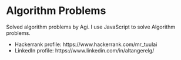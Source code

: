 # Algorithm Problems
Solved algorithm problems by Agi.
I use JavaScript to solve Algorithm problems. 
<ul>
<li> Hackerrank profile: https://www.hackerrank.com/mr_tuulai </li>
<li> LinkedIn profile: https://www.linkedin.com/in/altangerelg/ </li>
</ul>
